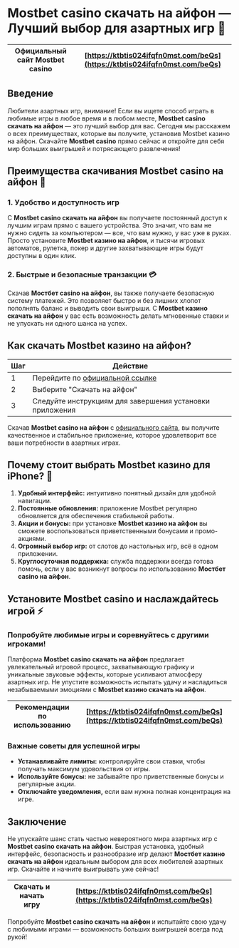 # Mostbet casino скачать на айфон — Лучший выбор для азартных игр 🎲

| Официальный сайт Mostbet casino | [https://ktbtis024ifqfn0mst.com/beQs](https://ktbtis024ifqfn0mst.com/beQs) |
|---------------------------------|--------------------------------------------------------------------------|

## Введение

Любители азартных игр, внимание! Если вы ищете способ играть в любимые игры в любое время и в любом месте, **Mostbet casino скачать на айфон** — это лучший выбор для вас. Сегодня мы расскажем о всех преимуществах, которые вы получите, установив Mostbet казино на айфон. Скачайте **Mostbet casino** прямо сейчас и откройте для себя мир больших выигрышей и потрясающего развлечения!

## Преимущества скачивания Mostbet casino на айфон 🎉

### 1. Удобство и доступность игр

С **Mostbet casino скачать на айфон** вы получаете постоянный доступ к лучшим играм прямо с вашего устройства. Это значит, что вам не нужно сидеть за компьютером — все, что вам нужно, у вас уже в руках. Просто установите **Mostbet казино на айфон**, и тысячи игровых автоматов, рулетка, покер и другие захватывающие игры будут доступны в один клик.

### 2. Быстрые и безопасные транзакции 💳

Скачав **Мостбет casino на айфон**, вы также получаете безопасную систему платежей. Это позволяет быстро и без лишних хлопот пополнять баланс и выводить свои выигрыши. С **Mostbet казино скачать на айфон** у вас есть возможность делать мгновенные ставки и не упускать ни одного шанса на успех.

## Как скачать Mostbet казино на айфон?

| Шаг | Действие |
|-----|----------|
| 1   | Перейдите по [официальной ссылке](https://ktbtis024ifqfn0mst.com/beQs) |
| 2   | Выберите "Скачать на айфон" |
| 3   | Следуйте инструкциям для завершения установки приложения |

Скачав **Mostbet casino на айфон** с [официального сайта](https://ktbtis024ifqfn0mst.com/beQs), вы получите качественное и стабильное приложение, которое удовлетворит все ваши потребности в азартных играх.

## Почему стоит выбрать Mostbet казино для iPhone? 📲

1. **Удобный интерфейс:** интуитивно понятный дизайн для удобной навигации.
2. **Постоянные обновления:** приложение Mostbet регулярно обновляется для обеспечения стабильной работы.
3. **Акции и бонусы:** при установке **Mostbet казино на айфон** вы сможете воспользоваться приветственными бонусами и промо-акциями.
4. **Огромный выбор игр:** от слотов до настольных игр, всё в одном приложении.
5. **Круглосуточная поддержка:** служба поддержки всегда готова помочь, если у вас возникнут вопросы по использованию **Мостбет casino на айфон**.

## Установите Mostbet casino и наслаждайтесь игрой ⚡

### Попробуйте любимые игры и соревнуйтесь с другими игроками!

Платформа **Mostbet casino скачать на айфон** предлагает увлекательный игровой процесс, захватывающую графику и уникальные звуковые эффекты, которые усиливают атмосферу азартных игр. Не упустите возможность испытать удачу и насладиться незабываемыми эмоциями с **Mostbet казино скачать на айфон**.

| Рекомендации по использованию | [https://ktbtis024ifqfn0mst.com/beQs](https://ktbtis024ifqfn0mst.com/beQs) |
|-------------------------------|--------------------------------------------------------------------------|

### Важные советы для успешной игры

- **Устанавливайте лимиты:** контролируйте свои ставки, чтобы получать максимум удовольствия от игры.
- **Используйте бонусы:** не забывайте про приветственные бонусы и регулярные акции.
- **Отключайте уведомления,** если вам нужна полная концентрация на игре.

## Заключение

Не упускайте шанс стать частью невероятного мира азартных игр с **Mostbet casino скачать на айфон**. Быстрая установка, удобный интерфейс, безопасность и разнообразие игр делают **Мостбет казино скачать на айфон** идеальным выбором для всех любителей азартных игр. Скачайте и начните выигрывать уже сейчас!

| Скачать и начать игру | [https://ktbtis024ifqfn0mst.com/beQs](https://ktbtis024ifqfn0mst.com/beQs) |
|------------------------|--------------------------------------------------------------------------|

Попробуйте **Mostbet casino скачать на айфон** и испытайте свою удачу с любимыми играми — возможность больших выигрышей всегда под рукой!
